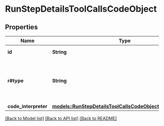# RunStepDetailsToolCallsCodeObject

## Properties

Name | Type | Description | Notes
------------ | ------------- | ------------- | -------------
**id** | **String** | The ID of the tool call. | 
**r#type** | **String** | The type of tool call. This is always going to be `code_interpreter` for this type of tool call. | 
**code_interpreter** | [**models::RunStepDetailsToolCallsCodeObjectCodeInterpreter**](RunStepDetailsToolCallsCodeObject_code_interpreter.md) |  | 

[[Back to Model list]](../README.md#documentation-for-models) [[Back to API list]](../README.md#documentation-for-api-endpoints) [[Back to README]](../README.md)


